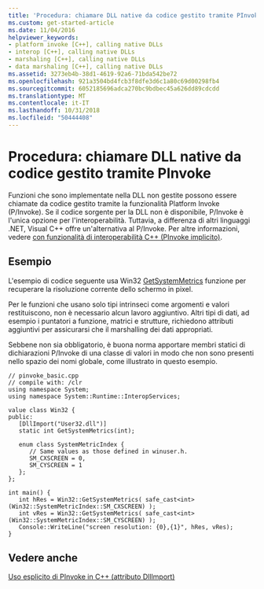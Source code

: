 ```yaml
---
title: 'Procedura: chiamare DLL native da codice gestito tramite PInvoke'
ms.custom: get-started-article
ms.date: 11/04/2016
helpviewer_keywords:
- platform invoke [C++], calling native DLLs
- interop [C++], calling native DLLs
- marshaling [C++], calling native DLLs
- data marshaling [C++], calling native DLLs
ms.assetid: 3273eb4b-38d1-4619-92a6-71bda542be72
ms.openlocfilehash: 921a3504bd4fcb3f8dfe3d6c1a80c69d00298fb4
ms.sourcegitcommit: 6052185696adca270bc9bdbec45a626dd89cdcdd
ms.translationtype: MT
ms.contentlocale: it-IT
ms.lasthandoff: 10/31/2018
ms.locfileid: "50444408"
---
```

# <a name="how-to-call-native-dlls-from-managed-code-using-pinvoke"></a>Procedura: chiamare DLL native da codice gestito tramite PInvoke

Funzioni che sono implementate nella DLL non gestite possono essere chiamate da codice gestito tramite la funzionalità Platform Invoke (P/Invoke). Se il codice sorgente per la DLL non è disponibile, P/Invoke è l'unica opzione per l'interoperabilità. Tuttavia, a differenza di altri linguaggi .NET, Visual C++ offre un'alternativa al P/Invoke. Per altre informazioni, vedere [con funzionalità di interoperabilità C++ (PInvoke implicito)](../dotnet/using-cpp-interop-implicit-pinvoke.md).

## <a name="example"></a>Esempio

L'esempio di codice seguente usa Win32 [GetSystemMetrics](/windows/desktop/api/winuser/nf-winuser-getsystemmetrics) funzione per recuperare la risoluzione corrente dello schermo in pixel.

Per le funzioni che usano solo tipi intrinseci come argomenti e valori restituiscono, non è necessario alcun lavoro aggiuntivo. Altri tipi di dati, ad esempio i puntatori a funzione, matrici e strutture, richiedono attributi aggiuntivi per assicurarsi che il marshalling dei dati appropriati.

Sebbene non sia obbligatorio, è buona norma apportare membri statici di dichiarazioni P/Invoke di una classe di valori in modo che non sono presenti nello spazio dei nomi globale, come illustrato in questo esempio.

```
// pinvoke_basic.cpp
// compile with: /clr
using namespace System;
using namespace System::Runtime::InteropServices;

value class Win32 {
public:
   [DllImport("User32.dll")]
   static int GetSystemMetrics(int);

   enum class SystemMetricIndex {
      // Same values as those defined in winuser.h.
      SM_CXSCREEN = 0,
      SM_CYSCREEN = 1
   };
};

int main() {
   int hRes = Win32::GetSystemMetrics( safe_cast<int>(Win32::SystemMetricIndex::SM_CXSCREEN) );
   int vRes = Win32::GetSystemMetrics( safe_cast<int>(Win32::SystemMetricIndex::SM_CYSCREEN) );
   Console::WriteLine("screen resolution: {0},{1}", hRes, vRes);
}
```

## <a name="see-also"></a>Vedere anche

[Uso esplicito di PInvoke in C++ (attributo DllImport)](../dotnet/using-explicit-pinvoke-in-cpp-dllimport-attribute.md)